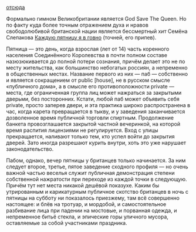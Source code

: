 [отсюда](http://dolboeb.livejournal.com/2859642.html)

Формально гимном Великобритании является God Save The Queen.
Но по факту куда более точным отражением духа и нравов свободолюбивой британской нации является бессмертный хит Семёна Слепакова [Каждую пятницу я в говно](https://www.youtube.com/watch?v=74wavG9dhIc) (точней, его припев).

Пятница — это день, когда взрослая (лет от 14) часть коренного населения Соединённого Королевства в почти полном составе назюзюкивается до полной потери сознания, причём делает это не по месту жительства, как большинство небогатых россиян, а непременно в общественных местах. Название первого из них — паб — собственно и является сокращением от public [house], не в русском смысле «публичного дома», а в смысле его противоположности private — места, где ограниченная группа лиц может нажраться за закрытыми дверьми, без посторонних. Кстати, любой паб может объявить себя private, просто заперев двери, и эта практика широко распространена в час, когда карета превращается в тыкву, и у заведения заканчивается дозволенное время публичной торговли спиртным. Продолжение банкета провозглашается закрытой частной вечеринкой, на которой время распития лицензиями не регулируется. Вход с улицы прекращается, наливают только тем, кто успел войти до закрытия дверей. Зато иногда разрешают курить внутри, хоть это уже нарушает законодательство.

Пабом, однако, вечер пятницы у британцев только начинается. За ним следует второе, третье, пятое заведение сходного профиля — но очень важной частью веселья служит публичная демонстрация степени собственной нажратости при переходе из каждой точки в следующую. Причём тут нет места никакой дешёвой показухе. Каким бы утрированным и карикатурным публичное скотство британцев в ночь с пятницы на субботу ни показалось приезжему, там всё совершенно настоящее: и блёв на тротуар, и мордобой, и самостоятельное разбивание лица при падении на мостовые, и порванная одежда, и непременное битьё стекла, и эпические горы уличного мусора, оставляемые за собой участниками праздника. 
